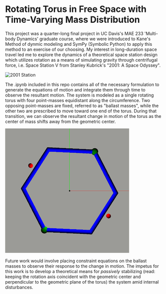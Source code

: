 # Rotating Torus in Free Space with Time-Varying Mass Distribution
This project was a quarter-long final project in UC Davis's MAE 233 'Multi-body Dynamics' graduate course, where we were introduced to Kane's Method of dynmic modeling and SymPy (Symbolic Python) to apply this method to an exercise of our choosing. My interest in long-duration space travel led me to explore the dynamics of a theoretical space station design which utilizes rotation as a means of simulating gravity through centrifugal force, i.e. Space Station V from Stanley Kubrick's "2001: A Space Odyssey".

![2001 Station](https://i.stack.imgur.com/43Kvi.gif)

The .ipynb included in this repo contains all of the necessary formulation to generate the equations of motion and integrate them through time to observe the resultant motion. The system is modeled as a single rotating torus with four point-masses equidistant along the circumference. Two opposing point-masses are fixed, referred to as "ballast masses", while the other two are prescribed to move toward one end of the torus. During that transition, we can observe the resultant change in motion of the torus as the center of mass shifts away from the geometric center.

<img src="https://github.com/jwday/rotating-torus-sympy/blob/main/torus.gif" width="400" height="400" />

Future work would involve placing constraint equations on the ballast masses to observe their response to the change in motion. The impetus for this work is to develop a theoretical means for *passively* stabilizing (read: keeping the rotation axis coincident with the geometric center and perpendicular to the geometric plane of the torus) the system amid internal disturbances.
